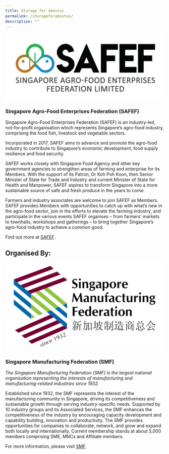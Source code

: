 ```yaml
---
title: Storage for aboutus
permalink: /storageforaboutus/
description: ""
---
```

![](/images/SAFEF%20logo.png)

### Singapore Agro-Food Enterprises Federation (SAFEF)

Singapore Agro-Food Enterprises Federation (SAFEF) is an industry-led, not-for-profit organisation which represents Singapore’s agro-food industry, comprising the food fish, livestock and vegetable sectors.

Incorporated in 2017, SAFEF aims to advance and promote the agro-food industry to contribute to Singapore’s economic development, food supply resilience and food security.

SAFEF works closely with Singapore Food Agency and other key government agencies to strengthen areas of farming and enterprise for its Members. With the support of its Patron, Dr Koh Poh Koon, then Senior Minister of State for Trade and Industry and current Minister of State for Health and Manpower, SAFEF aspires to transform Singapore into a more sustainable source of safe and fresh produce in the years to come.

Farmers and industry associates are welcome to join SAFEF as Members. SAFEF provides Members with opportunities to catch up with what’s new in the agro-food sector, join in the efforts to elevate the
farming industry, and participate in the various events SAFEF organises – from farmers’ markets to townhalls, workshops and gatherings – to bring together Singapore’s agro-food industry to achieve a
common good.

Find out more at [SAFEF](https://safef.org.sg/).


## Organised By:
![](/images/SMF-Logo_New-Version-transparent.png)
### Singapore Manufacturing Federation (SMF)

*The Singapore Manufacturing Federation (SMF) is the largest national organisation representing the interests of manufacturing and manufacturing-related industries since 1932.*

Established since 1932, the SMF represents the interest of the manufacturing community in Singapore, driving its competitiveness and sustainable growth through serving industry-specific needs. Supported by 10 industry groups and its Associated Services, the SMF enhances the competitiveness of the industry by encouraging capacity development and capability building, innovation and productivity. The SMF provides opportunities for companies to collaborate, network, and grow and expand both locally
and internationally. Current membership stands at about 5,000 members comprising SME, MNCs and Affiliate members.

For more information, please visit [SMF](https://www.smfederation.org.sg/).